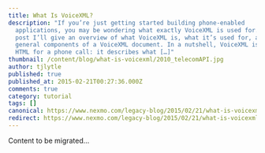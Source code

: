 ```yaml
---
title: What Is VoiceXML?
description: "If you’re just getting started building phone-enabled
  applications, you may be wondering what exactly VoiceXML is used for. In this
  post I’ll give an overview of what VoiceXML is, what it’s used for, and the
  general components of a VoiceXML document. In a nutshell, VoiceXML is like
  HTML for a phone call: it describes what […]"
thumbnail: /content/blog/what-is-voicexml/2010_telecomAPI.jpg
author: tjlytle
published: true
published_at: 2015-02-21T00:27:36.000Z
comments: true
category: tutorial
tags: []
canonical: https://www.nexmo.com/legacy-blog/2015/02/21/what-is-voicexml
redirect: https://www.nexmo.com/legacy-blog/2015/02/21/what-is-voicexml
---
```


Content to be migrated...

